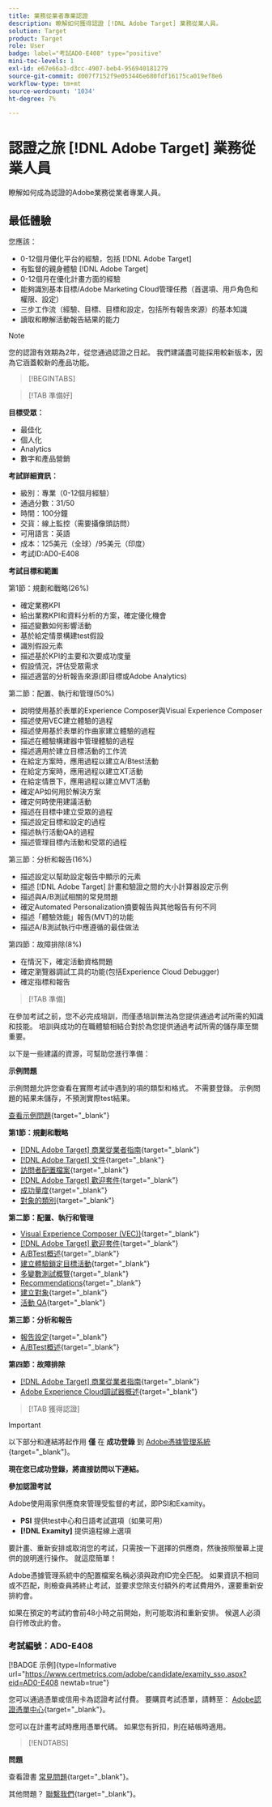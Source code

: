 ```yaml
---
title: 業務從業者專業認證
description: 瞭解如何獲得認證 [!DNL Adobe Target] 業務從業人員。
solution: Target
product: Target
role: User
badge: label="考試AD0-E408" type="positive"
mini-toc-levels: 1
exl-id: e67e66a3-d3cc-4907-beb4-956940181279
source-git-commit: d007f7152f9e053446e680fdf16175ca019ef8e6
workflow-type: tm+mt
source-wordcount: '1034'
ht-degree: 7%

---
```


# 認證之旅 [!DNL Adobe Target] 業務從業人員

瞭解如何成為認證的Adobe業務從業者專業人員。

## 最低體驗

您應該：

* 0-12個月優化平台的經驗，包括 [!DNL Adobe Target]
* 有監督的親身體驗 [!DNL Adobe Target]
* 0-12個月在優化計畫方面的經驗
* 能夠識別基本目標/Adobe Marketing Cloud管理任務（首選項、用戶角色和權限、設定）
* 三步工作流（經驗、目標、目標和設定，包括所有報告來源）的基本知識
* 讀取和瞭解活動報告結果的能力

>[!NOTE]
>
>您的認證有效期為2年，從您通過認證之日起。 我們建議盡可能採用較新版本，因為它涵蓋較新的產品功能。

>[!BEGINTABS]

>[!TAB 準備好]

**目標受眾：**

* 最佳化
* 個人化
* Analytics
* 數字和產品營銷

**考試詳細資訊：**

* 級別：專業（0-12個月經驗）
* 通過分數：31/50
* 時間：100分鐘
* 交貨：線上監控（需要攝像頭訪問）
* 可用語言：英語
* 成本：125美元（全球）/95美元（印度）
* 考試ID:AD0-E408

**考試目標和範圍**

第1節：規劃和戰略(26%)

* 確定業務KPI
* 給出業務KPI和資料分析的方案，確定優化機會
* 描述變數如何影響活動
* 基於給定情景構建test假設
* 識別假設元素
* 描述基於KPI的主要和次要成功度量
* 假設情況，評估受眾需求
* 描述適當的分析報告來源(即目標或Adobe Analytics)

第二節：配置、執行和管理(50%)

* 說明使用基於表單的Experience Composer與Visual Experience Composer
* 描述使用VEC建立體驗的過程
* 描述使用基於表單的作曲家建立體驗的過程
* 描述在體驗構建器中管理體驗的過程
* 描述適用於建立目標活動的工作流
* 在給定方案時，應用過程以建立A/Btest活動
* 在給定方案時，應用過程以建立XT活動
* 在給定情景下，應用過程以建立MVT活動
* 確定AP如何用於解決方案
* 確定何時使用建議活動
* 描述在目標中建立受眾的過程
* 描述設定目標和設定的過程
* 描述執行活動QA的過程
* 描述管理目標內活動和受眾的過程

第三節：分析和報告(16%)

* 描述設定以幫助設定報告中顯示的元素
* 描述 [!DNL Adobe Target] 計畫和驗證之間的大小計算器設定示例
* 描述與A/B測試相關的常見問題
* 確定Automated Personalization摘要報告與其他報告有何不同
* 描述「體驗效能」報告(MVT)的功能
* 描述A/B測試執行中應遵循的最佳做法

第四節：故障排除(8%)

* 在情況下，確定活動資格問題
* 確定瀏覽器調試工具的功能(包括Experience Cloud Debugger)
* 確定指標和報告

>[!TAB 準備]

在參加考試之前，您不必完成培訓，而僅憑培訓無法為您提供通過考試所需的知識和技能。 培訓與成功的在職體驗相結合對於為您提供通過考試所需的儲存庫至關重要。

以下是一些建議的資源，可幫助您進行準備：

**示例問題**

示例問題允許您查看在實際考試中遇到的項的類型和格式。 不需要登錄。 示例問題的結果未儲存，不預測實際test結果。

[查看示例問題](https://scorpion.caveon.com/launchpad/ad0-e408-adobe-target-business-practitioner-professional-copy-5axknr){target="_blank"}

**第1節：規劃和戰略**

* [[!DNL Adobe Target] 商業從業者指南](https://experienceleague.adobe.com/docs/target/using/target-home.html?lang=en){target="_blank"}
* [[!DNL Adobe Target] 文件](https://experienceleague.adobe.com/docs/target.html?lang=en){target="_blank"}
* [訪問者配置檔案](https://experienceleague.adobe.com/docs/target/using/audiences/visitor-profiles/visitor-profile.html?lang=zh-Hant){target="_blank"}
* [[!DNL Adobe Target] 歡迎套件](https://experienceleague.adobe.com/docs/target/using/introduction/welcome/target-welcome-kit.html?lang=en){target="_blank"}
* [成功量度](https://experienceleague.adobe.com/docs/target/using/activities/success-metrics/success-metrics.html?lang=en){target="_blank"}
* [對象的類別](https://experienceleague.adobe.com/docs/target/using/audiences/create-audiences/categories-audiences/target-rules.html?lang=en){target="_blank"}

**第二節：配置、執行和管理**

* [Visual Experience Composer (VEC))](https://experienceleague.adobe.com/docs/target/using/experiences/vec/visual-experience-composer.html?lang=en){target="_blank"}
* [[!DNL Adobe Target] 歡迎套件](https://experienceleague.adobe.com/docs/target/using/introduction/welcome/target-welcome-kit.html?lang=en){target="_blank"}
* [A/BTest概述](https://experienceleague.adobe.com/docs/target/using/activities/abtest/test-ab.html?lang=en){target="_blank"}
* [建立體驗鎖定目標活動](https://experienceleague.adobe.com/docs/target/using/activities/experience-targeting/create-targeting/xt-create.html?lang=en){target="_blank"}
* [多變數測試概覽](https://experienceleague.adobe.com/docs/target/using/activities/multivariate-test/multivariate-testing.html?lang=en){target="_blank"}
* [Recommendations](https://experienceleague.adobe.com/docs/target/using/recommendations/recommendations.html?lang=en){target="_blank"}
* [建立對象](https://experienceleague.adobe.com/docs/target/using/audiences/create-audiences/audiences.html?lang=zh-Hant){target="_blank"}
* [活動 QA](https://experienceleague.adobe.com/docs/target/using/activities/activity-qa/activity-qa.html?lang=en){target="_blank"}

**第三節：分析和報告**

* [報吿設定](https://experienceleague.adobe.com/docs/target/using/reports/settings/report-settings.html?lang=en){target="_blank"}
* [A/BTest概述](https://experienceleague.adobe.com/docs/target/using/activities/abtest/test-ab.html?lang=en){target="_blank"}

**第四節：故障排除**

* [[!DNL Adobe Target] 商業從業者指南](https://experienceleague.adobe.com/docs/target/using/target-home.html?lang=en){target="_blank"}
* [Adobe Experience Cloud調試器概述](https://experienceleague.adobe.com/docs/debugger/using/experience-cloud-debugger.html?lang=zh-Hant){target="_blank"}

>[!TAB 獲得認證]

>[!IMPORTANT]
>
>以下部分和連結將起作用 **僅**  在 **成功登錄** 到 [Adobe憑據管理系統](http://www.certmetrics.com/adobe){target="_blank"}。

**現在您已成功登錄，將直接訪問以下連結。**

**參加認證考試**

Adobe使用兩家供應商來管理受監督的考試，即PSI和Examity。

* **PSI** 提供test中心和日語考試選項（如果可用）
* **[!DNL Examity]** 提供遠程線上選項

要計畫、重新安排或取消您的考試，只需按一下選擇的供應商，然後按照螢幕上提供的說明進行操作。 就這麼簡單！

Adobe憑據管理系統中的配置檔案名稱必須與政府ID完全匹配。 如果資訊不相同或不匹配，則檢查員將終止考試，並要求您除支付額外的考試費用外，還要重新安排約會。

如果在預定的考試約會前48小時之前開始，則可能取消和重新安排。 候選人必須自行修改此約會。

### 考試編號：AD0-E408

[!BADGE 示例]{type=Informative url="https://www.certmetrics.com/adobe/candidate/examity_sso.aspx?eid=AD0-E408 newtab=true"}

您可以通過憑單或信用卡為認證考試付費。 要購買考試憑單，請轉至： [Adobe認證憑單中心](https://market.xvoucher.com/adobe/global){target="_blank"}。

您可以在計畫考試時應用憑單代碼。 如果您有折扣，則在結帳時適用。

>[!ENDTABS]

**問題**

查看證書 [常見問題](https://experienceleague.adobe.com/docs/certification/certification/faq.html?lang=en){target="_blank"}。

其他問題？ [聯繫我們](mailto:certif@adobe.com){target="_blank"}。
